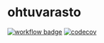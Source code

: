 # ohtuvarasto

[![workflow badge](https://github.com/emmi-ko/ohtuvarasto/workflows/CI/badge.svg)](https://github.com/emmi-ko/ohtuvarasto/actions)
[![codecov](https://codecov.io/github/emmi-ko/ohtuvarasto/graph/badge.svg?token=RH8SSZ8ZP3)](https://codecov.io/github/emmi-ko/ohtuvarasto)
